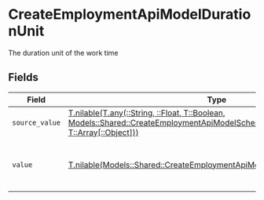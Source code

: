 # CreateEmploymentApiModelDurationUnit

The duration unit of the work time


## Fields

| Field                                                                                                                                                                                                      | Type                                                                                                                                                                                                       | Required                                                                                                                                                                                                   | Description                                                                                                                                                                                                | Example                                                                                                                                                                                                    |
| ---------------------------------------------------------------------------------------------------------------------------------------------------------------------------------------------------------- | ---------------------------------------------------------------------------------------------------------------------------------------------------------------------------------------------------------- | ---------------------------------------------------------------------------------------------------------------------------------------------------------------------------------------------------------- | ---------------------------------------------------------------------------------------------------------------------------------------------------------------------------------------------------------- | ---------------------------------------------------------------------------------------------------------------------------------------------------------------------------------------------------------- |
| `source_value`                                                                                                                                                                                             | [T.nilable(T.any(::String, ::Float, T::Boolean, Models::Shared::CreateEmploymentApiModelSchemasWorkTime4, T::Array[::Object]))](../../models/shared/createemploymentapimodelschemasworktimesourcevalue.md) | :heavy_minus_sign:                                                                                                                                                                                         | N/A                                                                                                                                                                                                        |                                                                                                                                                                                                            |
| `value`                                                                                                                                                                                                    | [T.nilable(Models::Shared::CreateEmploymentApiModelSchemasWorkTimeValue)](../../models/shared/createemploymentapimodelschemasworktimevalue.md)                                                             | :heavy_minus_sign:                                                                                                                                                                                         | The unified value for the duration unit.                                                                                                                                                                   | month                                                                                                                                                                                                      |